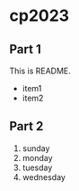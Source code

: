 # cp2023
## Part 1
This is README.
- item1
- item2

## Part 2
1. sunday
1. monday
1. tuesday
1. wednesday
